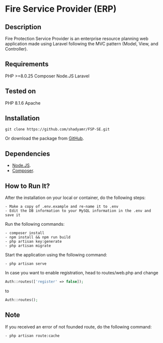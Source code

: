 # Fire Service Provider (ERP)

## Description
Fire Protection Service Provider is an enterprise resource planning web application made using Laravel following the MVC pattern (Model, View, and Controller).

## Requirements
PHP >=8.0.25 
Composer
Node.JS
Laravel

## Tested on 
PHP 8.1.6 Apache

## Installation
```
git clone https://github.com/shadyamr/FSP-SE.git
```
Or download the package from [GitHub](https://github.com/shadyamr/FSP-SE/archive/refs/heads/main.zip).


## Dependencies
* [Node.JS](https://nodejs.org/).
* [Composer](https://getcomposer.org/).

## How to Run It?
After the installation on your local or container, do the following steps:
```
- Make a copy of .env.example and re-name it to .env
- Edit the DB information to your MySQL information in the .env and save it
```

Run the following commands:
```
- composer install
- npm install && npm run build
- php artisan key:generate
- php artisan migrate
```

Start the application using the following command:
```
- php artisan serve
```

In case you want to enable registration, head to routes/web.php and change
```php
Auth::routes(['register' => false]);
```
to
```php
Auth::routes();
```
## Note
If you received an error of not founded route, do the following command:
```
- php artisan route:cache
```